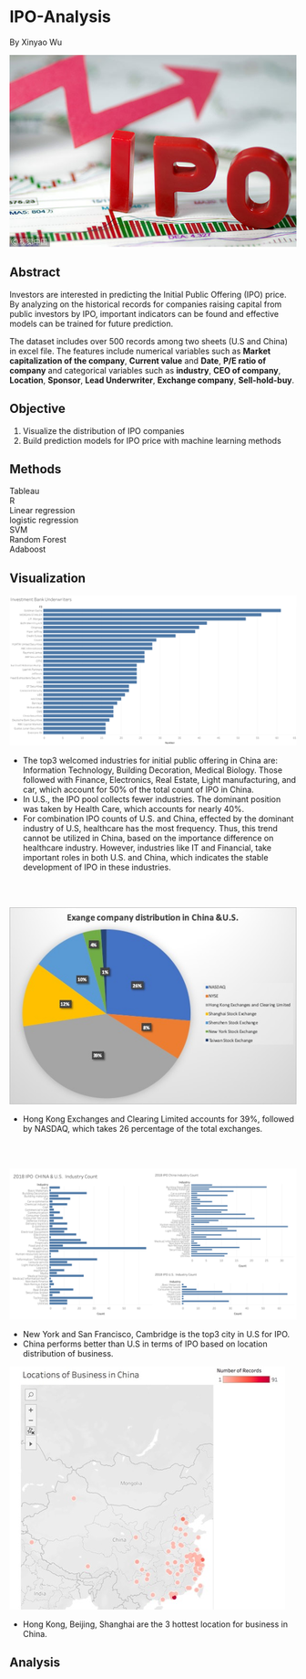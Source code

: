 # IPO-Analysis

By Xinyao Wu

![Picture source : chinadaily.com.cn](./image/IPO.jpg)
 
## Abstract

Investors are interested in predicting the Initial Public Offering (IPO) price. By analyzing on the historical records for companies raising capital from public investors by IPO, important indicators can be found and effective models can be trained for future prediction.

The dataset includes over 500 records among two sheets (U.S and China) in excel file. The features include numerical variables such as __Market capitalization of the company__, __Current value__ and __Date__, __P/E ratio of company__ and categorical variables such as __industry__, __CEO of company__, __Location__, __Sponsor__, __Lead Underwriter__, __Exchange company__, __Sell-hold-buy__.

## Objective 

1. Visualize the distribution of IPO companies <br>
2. Build prediction models for IPO price with machine learning methods <br>

## Methods

Tableau <br>
R <br>
Linear regression <br>
logistic regression <br>
SVM <br>
Random Forest <br>
Adaboost <br>

## Visualization

![](./image/bank.png)

*	The top3 welcomed industries for initial public offering in China are: Information Technology, Building Decoration, Medical Biology. Those followed with Finance, Electronics, Real Estate, Light manufacturing, and car, which account for 50% of the total count of IPO in China.
*	In U.S., the IPO pool collects fewer industries. The dominant position was taken by Health Care, which accounts for nearly 40%.
*	For combination IPO counts of U.S. and China, effected by the dominant industry of U.S, healthcare has the most frequency. Thus, this trend cannot be utilized in China, based on the importance difference on healthcare industry. However, industries like IT and Financial, take important roles in both U.S. and China, which indicates the stable development of IPO in these industries.
<br>
<br>

![](./image/exchange.jpg)

*	Hong Kong Exchanges and Clearing Limited accounts for 39%, followed by NASDAQ, which takes 26 percentage of the total exchanges.
<br>
<br>

![](./image/industry.png)

*	New York and San Francisco, Cambridge is the top3 city in U.S for IPO.
*	China performs better than U.S in terms of IPO based on location distribution of business.


![](./image/loc.jpg)

*	Hong Kong, Beijing, Shanghai are the 3 hottest location for business in China.

## Analysis













